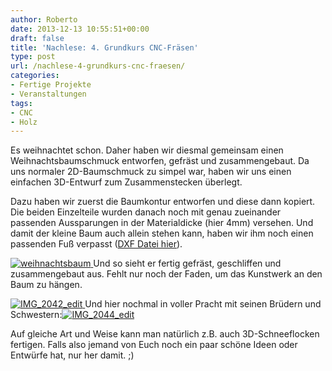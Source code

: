 ```yaml
---
author: Roberto
date: 2013-12-13 10:55:51+00:00
draft: false
title: 'Nachlese: 4. Grundkurs CNC-Fräsen'
type: post
url: /nachlese-4-grundkurs-cnc-fraesen/
categories:
- Fertige Projekte
- Veranstaltungen
tags:
- CNC
- Holz
---
```


Es weihnachtet schon. Daher haben wir diesmal gemeinsam einen Weihnachtsbaumschmuck entworfen, gefräst und zusammengebaut. Da uns normaler 2D-Baumschmuck zu simpel war, haben wir uns einen einfachen 3D-Entwurf zum Zusammenstecken überlegt.<!-- more -->

Dazu haben wir zuerst die Baumkontur entworfen und diese dann kopiert. Die beiden Einzelteile wurden danach noch mit genau zueinander passenden Aussparungen in der Materialdicke (hier 4mm) versehen. Und damit der kleine Baum auch allein stehen kann, haben wir ihm noch einen passenden Fuß verpasst ([DXF Datei hier](/wp-content/uploads/2013/12/weihnachtsbaum.dxf)).

[![weihnachtsbaum](/wp-content/uploads/2013/12/weihnachtsbaum-300x220.png)
](/wp-content/uploads/2013/12/weihnachtsbaum.png)Und so sieht er fertig gefräst, geschliffen und zusammengebaut aus. Fehlt nur noch der Faden, um das Kunstwerk an den Baum zu hängen.

[![IMG_2042_edit](/wp-content/uploads/2013/12/IMG_2042_edit-300x300.jpg)
](/wp-content/uploads/2013/12/IMG_2042_edit.jpg)Und hier nochmal in voller Pracht mit seinen Brüdern und Schwestern:[![IMG_2044_edit](/wp-content/uploads/2013/12/IMG_2044_edit-300x200.jpg)
](/wp-content/uploads/2013/12/IMG_2044_edit.jpg)

Auf gleiche Art und Weise kann man natürlich z.B. auch 3D-Schneeflocken fertigen. Falls also jemand von Euch noch ein paar schöne Ideen oder Entwürfe hat, nur her damit. ;)
